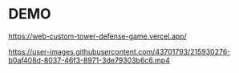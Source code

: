 
# DEMO
https://web-custom-tower-defense-game.vercel.app/

https://user-images.githubusercontent.com/43701793/215930276-b0af408d-8037-46f3-8971-3de79303b6c6.mp4

